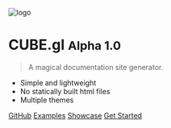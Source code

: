 <!-- _coverpage.md -->

![logo](_media/icon.svg)

# CUBE.gl <small>Alpha 1.0</small>

> A magical documentation site generator.

- Simple and lightweight
- No statically built html files
- Multiple themes

[GitHub](https://github.com/docsifyjs/docsify/)
[Examples](#introduction)
[Showcase](#introduction)
[Get Started](#introduction)